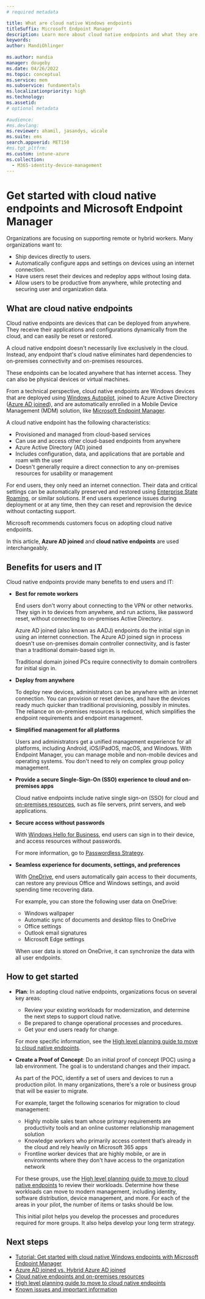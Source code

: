 ```yaml
---
# required metadata

title: What are cloud native Windows endpoints 
titleSuffix: Microsoft Endpoint Manager
description: Learn more about cloud native endpoints and what they are. See a list of benefits, and the impact on end users and IT administrators. Cloud native endpoints help with remote workers and hybrid workers.
keywords:
author: MandiOhlinger
  
ms.author: mandia
manager: dougeby
ms.date: 04/26/2022
ms.topic: conceptual
ms.service: mem
ms.subservice: fundamentals
ms.localizationpriority: high
ms.technology:
ms.assetid: 
# optional metadata
 
#audience:
#ms.devlang:
ms.reviewer: ahamil, jasandys, wicale
ms.suite: ems
search.appverid: MET150
#ms.tgt_pltfrm:
ms.custom: intune-azure
ms.collection:
  - M365-identity-device-management
---
```


# Get started with cloud native endpoints and Microsoft Endpoint Manager

Organizations are focusing on supporting remote or hybrid workers. Many organizations want to:

- Ship devices directly to users.
- Automatically configure apps and settings on devices using an internet connection.
- Have users reset their devices and redeploy apps without losing data.
- Allow users to be productive from anywhere, while protecting and securing user and organization data.

## What are cloud native endpoints

Cloud native endpoints are devices that can be deployed from anywhere. They receive their applications and configurations dynamically from the cloud, and can easily be reset or restored.

A cloud native endpoint doesn't necessarily live exclusively in the cloud. Instead, any endpoint that's cloud native eliminates hard dependencies to on-premises connectivity and on-premises resources.

These endpoints can be located anywhere that has internet access. They can also be physical devices or virtual machines.

From a technical perspective, cloud native endpoints are Windows devices that are deployed using [Windows Autopilot](/mem/autopilot/windows-autopilot), joined to Azure Active Directory ([Azure AD joined](/azure/active-directory/devices/concept-azure-ad-join)), and are automatically enrolled in a Mobile Device Management (MDM) solution, like [Microsoft Endpoint Manager](/mem/endpoint-manager-overview).

A cloud native endpoint has the following characteristics:

- Provisioned and managed from cloud-based services
- Can use and access other cloud-based endpoints from anywhere
- Azure Active Directory (AD) joined
- Includes configuration, data, and applications that are portable and roam with the user
- Doesn't generally require a direct connection to any on-premises resources for usability or management

For end users, they only need an internet connection. Their data and critical settings can be automatically preserved and restored using [Enterprise State Roaming](/azure/active-directory/devices/enterprise-state-roaming-faqs), or similar solutions. If end users experience issues during deployment or at any time, then they can reset and reprovision the device without contacting support.

Microsoft recommends customers focus on adopting cloud native endpoints.

In this article, **Azure AD joined** and **cloud native endpoints** are used interchangeably.

## Benefits for users and IT

Cloud native endpoints provide many benefits to end users and IT:

- **Best for remote workers**

  End users don't worry about connecting to the VPN or other networks. They sign in to devices from anywhere, and run actions, like password reset, without connecting to on-premises Active Directory.

  Azure AD joined (also known as AADJ) endpoints do the initial sign in using an internet connection. The Azure AD joined sign in process doesn't use on-premises domain controller connectivity, and is faster than a traditional domain-based sign in.

  Traditional domain joined PCs require connectivity to domain controllers for initial sign in.

- **Deploy from anywhere**

  To deploy new devices, administrators can be anywhere with an internet connection. You can provision or reset devices, and have the devices ready much quicker than traditional provisioning, possibly in minutes. The reliance on on-premises resources is reduced, which simplifies the endpoint requirements and endpoint management.

- **Simplified management for all platforms**

  Users and administrators get a unified management experience for all platforms, including Android, iOS/iPadOS, macOS, and Windows. With Endpoint Manager, you can manage mobile and non-mobile devices and operating systems. You don't need to rely on complex group policy management.

- **Provide a secure Single-Sign-On (SSO) experience to cloud and on-premises apps**

  Cloud native endpoints include native single sign-on (SSO) for cloud and [on-premises resources](/azure/active-directory/devices/azuread-join-sso), such as file servers, print servers, and web applications.

- **Secure access without passwords**

  With [Windows Hello for Business](/windows/security/identity-protection/hello-for-business/hello-overview), end users can sign in to their device, and access resources without passwords.

  For more information, go to [Passwordless Strategy](/windows/security/identity-protection/hello-for-business/passwordless-strategy).

- **Seamless experience for documents, settings, and preferences**

  With [OneDrive](/onedrive/plan-onedrive-enterprise), end users automatically gain access to their documents, can restore any previous Office and Windows settings, and avoid spending time recovering data.

  For example, you can store the following user data on OneDrive:

  - Windows wallpaper
  - Automatic sync of documents and desktop files to OneDrive
  - Office settings
  - Outlook email signatures
  - Microsoft Edge settings

  When user data is stored on OneDrive, it can synchronize the data with all user endpoints.

## How to get started

- **Plan**: In adopting cloud native endpoints, organizations focus on several key areas:

  - Review your existing workloads for modernization, and determine the next steps to support cloud native.
  - Be prepared to change operational processes and procedures.
  - Get your end users ready for change.

  For more specific information, see the [High level planning guide to move to cloud native endpoints](cloud-native-endpoints-planning-guide.md).

- **Create a Proof of Concept**: Do an initial proof of concept (POC) using a lab environment. The goal is to understand changes and their impact.

  As part of the POC, identify a set of users and devices to run a production pilot. In many organizations, there's a role or business group that will be easier to migrate.

  For example, target the following scenarios for migration to cloud management:

  - Highly mobile sales team whose primary requirements are productivity tools and an online customer relationship management solution
  - Knowledge workers who primarily access content that’s already in the cloud and rely heavily on Microsoft 365 apps
  - Frontline worker devices that are highly mobile, or are in environments where they don't have access to the organization network

  For these groups, use the [High level planning guide to move to cloud native endpoints](cloud-native-endpoints-planning-guide.md) to review their workloads. Determine how these workloads can move to modern management, including identity, software distribution, device management, and more. For each of the areas in your pilot, the number of items or tasks should be low.

  This initial pilot helps you develop the processes and procedures required for more groups. It also helps develop your long term strategy.

## Next steps

- [Tutorial: Get started with cloud native Windows endpoints with Microsoft Endpoint Manager](cloud-native-windows-endpoints.md)
- [Azure AD joined vs. Hybrid Azure AD joined](azure-ad-joined-hybrid-azure-ad-joined.md)
- [Cloud native endpoints and on-premises resources](cloud-native-endpoints-on-premises.md)
- [High level planning guide to move to cloud native endpoints](cloud-native-endpoints-planning-guide.md)
- [Known issues and important information](cloud-native-endpoints-known-issues.md)
